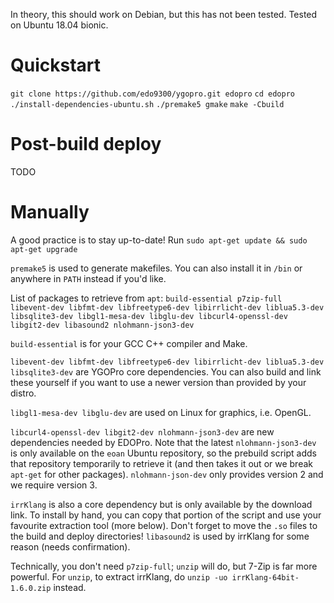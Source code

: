 In theory, this should work on Debian, but this has not been tested. Tested on Ubuntu 18.04 bionic.

# Quickstart
`git clone https://github.com/edo9300/ygopro.git edopro`
`cd edopro`
`./install-dependencies-ubuntu.sh`
`./premake5 gmake`
`make -Cbuild`

# Post-build deploy
TODO

# Manually
A good practice is to stay up-to-date! Run `sudo apt-get update && sudo apt-get upgrade`

`premake5` is used to generate makefiles. You can also install it in `/bin` or anywhere in `PATH` instead if you'd like.

List of packages to retrieve from `apt`: `build-essential p7zip-full libevent-dev libfmt-dev libfreetype6-dev libirrlicht-dev liblua5.3-dev libsqlite3-dev libgl1-mesa-dev libglu-dev libcurl4-openssl-dev libgit2-dev libasound2 nlohmann-json3-dev`

`build-essential` is for your GCC C++ compiler and Make.

`libevent-dev libfmt-dev libfreetype6-dev libirrlicht-dev liblua5.3-dev libsqlite3-dev` are YGOPro core dependencies. You can also build and link these yourself if you want to use a newer version than provided by your distro.

`libgl1-mesa-dev libglu-dev` are used on Linux for graphics, i.e. OpenGL.

`libcurl4-openssl-dev libgit2-dev nlohmann-json3-dev` are new dependencies needed by EDOPro. Note that the latest `nlohmann-json3-dev` is only available on the `eoan` Ubuntu repository, so the prebuild script adds that repository temporarily to retrieve it (and then takes it out or we break `apt-get` for other packages). `nlohmann-json-dev` only provides version 2 and we require version 3.

`irrKlang` is also a core dependency but is only available by the download link. To install by hand, you can copy that portion of the script and use your favourite extraction tool (more below). Don't forget to move the `.so` files to the build and deploy directories! `libasound2` is used by irrKlang for some reason (needs confirmation).

Technically, you don't need `p7zip-full`; `unzip` will do, but 7-Zip is far more powerful. For `unzip`, to extract irrKlang, do `unzip -uo irrKlang-64bit-1.6.0.zip` instead.
 

